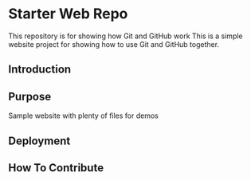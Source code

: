 # Starter Web Repo

This repository is for showing how Git and GitHub work
This is a simple website project for showing how to	use Git and GitHub together.

## Introduction

## Purpose

Sample website with plenty of files for demos

## Deployment

## How To Contribute